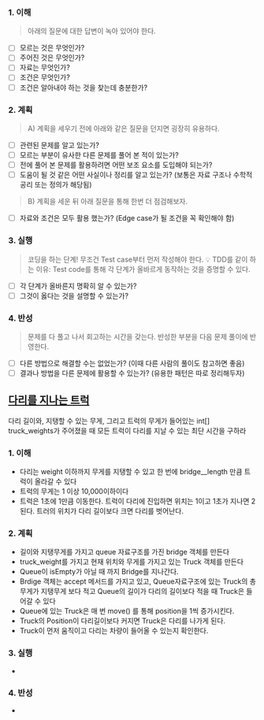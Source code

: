 ### 1. 이해
> 아래의 질문에 대한 답변이 녹아 있어야 한다.

- [ ] 모르는 것은 무엇인가?
- [ ] 주어진 것은 무엇인가?
- [ ] 자료는 무엇인가?
- [ ] 조건은 무엇인가?
- [ ] 조건은 알아내야 하는 것을 찾는데 충분한가?

### 2. 계획
> A) 계획을 세우기 전에 아래와 같은 질문을 던지면 굉장히 유용하다.

- [ ] 관련된 문제를 알고 있는가?
- [ ] 모르는 부분이 유사한 다른 문제를 풀어 본 적이 있는가?
- [ ] 전에 풀어 본 문제를 활용하려면 어떤 보조 요소를 도입해야 되는가?
- [ ] 도움이 될 것 같은 어떤 사실이나 정리를 알고 있는가? (보통은 자료 구조나 수학적 공리 또는 정의가 해당됨)

> B) 계획을 세운 뒤 아래 질문을 통해 한번 더 점검해보자.

- [ ] 자료와 조건은 모두 활용 했는가? (Edge case가 될 조건을 꼭 확인해야 함)

### 3. 실행
> 코딩을 하는 단계! 무조건 Test case부터 먼저 작성해야 한다.
💡 TDD를 같이 하는 이유: Test code를 통해 각 단계가 올바르게 동작하는 것을 증명할 수 있다.

- [ ] 각 단계가 올바른지 명확히 알 수 있는가?
- [ ] 그것이 옳다는 것을 설명할 수 있는가?

### 4. 반성
> 문제를 다 풀고 나서 회고하는 시간을 갖는다. 반성한 부분을 다음 문제 풀이에 반영한다.

- [ ] 다른 방법으로 해결할 수는 없었는가? (이때 다른 사람의 풀이도 참고하면 좋음)
- [ ] 결과나 방법을 다른 문제에 활용할 수 있는가? (유용한 패턴은 따로 정리해두자)

## [다리를 지나는 트럭](https://school.programmers.co.kr/learn/courses/30/lessons/42583)
다리 길이와, 지탱할 수 있는 무게, 그리고 트럭의 무게가 들어있는 int[] truck_weights가 주어졌을 때 
모든 트럭이 다리를 지날 수 있는 최단 시간을 구하라 

### 1. 이해
- 다리는 weight 이하까지 무게를 지탱할 수 있고 한 번에 bridge__length 만큼 트럭이 올라갈 수 있다
- 트럭의 무게는 1 이상 10,000이하이다 
- 트럭은 1초에 1만큼 이동한다. 트럭이 다리에 진입하면 위치는 1이고 1초가 지나면 2된다. 트러의 위치가 다리 길이보다 크면 다리를 벗어난다. 

### 2. 계획
- 길이와 지탱무게를 가지고 queue 자료구조를 가진 bridge 객체를 만든다 
- truck_weight를 가지고 현재 위치와 무게를 가지고 있는 Truck 객체를 만든다
- Queue<Truck>이 isEmpty가 아닐 때 까지 Bridge를 지나간다. 
- Brdige 객체는 accept 메서드를 가지고 있고, Queue자료구조에 있는 Truck의 총 무게가 지탱무게 보다 적고 Queue의 길이가 다리의 길이보다 적을 때 Truck은 들어갈 수 있다
- Queue에 있는 Truck은 매 번 move() 를 통해 position을 1씩 증가시킨다.
- Truck의 Position이 다리길이보다 커지면 Truck은 다리를 나가게 된다. 
- Truck이 먼저 움직이고 다리는 차량이 들어올 수 있는지 확인한다. 

### 3. 실행
- 

### 4. 반성
-
